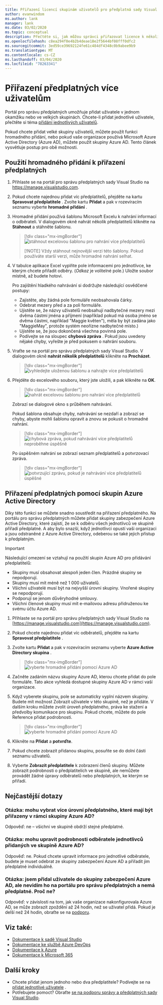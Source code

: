 ```yaml
---
title: Přiřazení licencí skupinám uživatelů pro předplatná sady Visual Studio | Microsoft Docs
author: evanwindom
ms.author: lank
manager: lank
ms.date: 03/02/2020
ms.topic: conceptual
description: Přečtěte si, jak můžou správci přiřazovat licence k několika předplatitelům pomocí funkce hromadného přidání nebo skupin Microsoft Azure Active Directory.
ms.openlocfilehash: c8ea294f0e4b2b4deae18e2f5644bf08fff0dfc2
ms.sourcegitcommit: 3ed59ce39692124fe61c484df4348c0b9abee9b9
ms.translationtype: MT
ms.contentlocale: cs-CZ
ms.lasthandoff: 03/04/2020
ms.locfileid: "78263341"
---
```

# <a name="assign-subscriptions-to-multiple-users"></a>Přiřazení předplatných více uživatelům
Portál pro správu předplatných umožňuje přidat uživatele v jednom okamžiku nebo ve velkých skupinách.  Chcete-li přidat jednotlivé uživatele, přečtěte si téma [přidání jednotlivých uživatelů](assign-license.md).

Pokud chcete přidat velké skupiny uživatelů, můžete použít funkci hromadného přidání, nebo pokud vaše organizace používá Microsoft Azure Active Directory (Azure AD), můžete použít skupiny Azure AD. Tento článek vysvětluje postup pro obě možnosti. 

## <a name="use-bulk-add-to-assign-subscriptions"></a>Použití hromadného přidání k přiřazení předplatných
1. Přihlaste se na portál pro správu předplatných sady Visual Studio na https://manage.visualstudio.com.

2. Pokud chcete najednou přidat víc předplatitelů, přejděte na kartu **Spravovat předplatitele** . Zvolte kartu **Přidat** a pak v rozevíracím seznamu vyberte **hromadné přidání** .  

2. Hromadné přidání používá šablonu Microsoft Excelu k nahrání informací o odběrateli. V dialogovém okně nahrát několik předplatitelů klikněte na **Stáhnout** a stáhněte šablonu.
   > [!div class="mx-imgBorder"]
   > ![stáhnout excelovou šablonu pro nahrání více předplatitelů](media/download-template-upload-subscribers.png)
   >
   > [!NOTE]
   > Vždy stáhnout nejnovější verzi této šablony. Pokud používáte starší verzi, může hromadné nahrání selhat.

3. V tabulce aplikace Excel vyplňte pole informacemi pro jednotlivce, ke kterým chcete přiřadit odběry. (*Odkaz* je volitelné pole.) Uložte soubor místně, až budete hotovi.

   Pro zajištění hladkého nahrávání si dodržujte následující osvědčené postupy:

    - Zajistěte, aby žádná pole formuláře neobsahovala čárky.
    - Odebrat mezery před a za poli formuláře.
    - Ujistěte se, že názvy uživatelů neobsahují nadbytečné mezery mezi dvěma částmi jména a příjmení (například pokud má osoba jméno se dvěma částmi, například "Maggie květen"), měla by být zadána jako "MaggieMay", protože systém neořízne nadbytečné místo.)
    - Ujistěte se, že jsou dokončená všechna povinná pole. 
    - Podívejte se na sloupec **chybová zpráva** .  Pokud jsou uvedeny nějaké chyby, vyřešte je před pokusem o nahrání souboru. 

4. Vraťte se na portál pro správu předplatných sady Visual Studio. V dialogovém okně **nahrát několik předplatitelů** klikněte na **Procházet**.
   > [!div class="mx-imgBorder"]
   > ![vyhledejte uloženou šablonu a nahrajte více předplatitelů](media/bulk-add-browse-saved-template.png)

5. Přejděte do excelového souboru, který jste uložili, a pak klikněte na **OK**.
   > [!div class="mx-imgBorder"]
   > ![nahrát excelovou šablonu pro nahrání více předplatitelů](media/bulk-upload-subscribers.png)

    Zobrazí se dialogové okno s průběhem nahrávání.

    Pokud šablona obsahuje chyby, nahrávání se nezdaří a zobrazí se chyby, abyste mohli šablonu opravit a znovu se pokusit o hromadné nahrání.
   > [!div class="mx-imgBorder"]
   > ![chybová zpráva, pokud nahrávání více předplatitelů neproběhne úspěšně](media/bulk-add-template-failed.png)

    Po úspěšném nahrání se zobrazí seznam předplatitelů a potvrzovací zpráva.
   > [!div class="mx-imgBorder"]
   > ![potvrzující zprávu, pokud je nahrávání více předplatitelů úspěšné](media/bulk-add-template-success.png)

## <a name="use-azure-active-directory-groups-to-assign-subscriptions"></a>Přiřazení předplatných pomocí skupin Azure Active Directory 
Díky této funkci se můžete snadno soustředit na přiřazení předplatného. Na portálu pro správu předplatných můžete přidat skupiny zabezpečení Azure Active Directory, které zajistí, že se k odběru všech jednotlivců ve skupině přiřadí předplatné. A aby bylo snazší, když jednotlivci opustí vaši organizaci a jsou odstraněné z Azure Active Directory, odeberou se také jejich přístup k předplatným. 

> [!IMPORTANT]
> Následující omezení se vztahují na použití skupin Azure AD pro přidávání předplatitelů:
> - Skupiny musí obsahovat alespoň jeden člen.  Prázdné skupiny se nepodporují.
> - Skupiny musí mít méně než 1 000 uživatelů. 
> - Všichni uživatelé musí být na nejvyšší úrovni skupiny.  Vnořené skupiny se nepodporují.
> - Podporují se jenom důvěryhodné smlouvy.
> - Všichni členové skupiny musí mít e-mailovou adresu přidruženou ke svému účtu Azure AD.


1. Přihlaste se na portál pro správu předplatných sady Visual Studio na [https://manage.visualstudio.com](https://manage.visualstudio.com).

2. Pokud chcete najednou přidat víc odběratelů, přejděte na kartu **Spravovat předplatitele** .

3. Zvolte kartu **Přidat** a pak v rozevíracím seznamu vyberte **Azure Active Directory skupina** .  

   > [!div class="mx-imgBorder"]
   > ![vyberte hromadné přidání pomocí Azure AD](_img/assign-license-bulk/bulk-add-aad.png)


4. Začněte zadáním názvu skupiny Azure AD, kterou chcete přidat do pole formuláře. Tato akce vyhledá dostupné skupiny Azure AD v rámci vaší organizace. 

5. Když vyberete skupinu, pole se automaticky vyplní názvem skupiny. Budete mít možnost Zobrazit uživatele v této skupině, než je přidáte. V dalším kroku můžete zvolit úroveň předplatného, práva ke stažení a předvolby komunikace pro skupinu. Pokud chcete, můžete do pole Reference přidat podrobnosti. 

   > [!div class="mx-imgBorder"]
   > ![vyberte hromadné přidání pomocí Azure AD](_img/assign-license-bulk/bulk-add-aad-details.png)

6. Klikněte na **Přidat** a **potvrďte**. 

7. Pokud chcete zobrazit přidanou skupinu, posuňte se do dolní části seznamu uživatelů.  

8. Vyberte **Zobrazit předplatitele** k zobrazení členů skupiny. Můžete zobrazit podrobnosti o předplatitelích ve skupině, ale nemůžete provádět žádné úpravy odběratelů nebo předplatných, ke kterým se přiřadí.    

## <a name="frequently-asked-questions"></a>Nejčastější dotazy
### <a name="q-can-i-choose-multiple-subscription-levels-to-be-assigned-within-an-azure-ad-group"></a>Otázka: mohu vybrat více úrovní předplatného, které mají být přiřazeny v rámci skupiny Azure AD? 
Odpověď: ne – všichni ve skupině obdrží stejné předplatné. 

### <a name="q-can-i-edit-subscriber-details-of-individuals-added-in-an-azure-ad-group"></a>Otázka: mohu upravit podrobnosti odběratele jednotlivců přidaných ve skupině Azure AD?  
Odpověď: ne. Pokud chcete upravit informace pro jednotlivé odběratele, budete je muset odebrat ze skupiny zabezpečení Azure AD a přiřadit jim předplatné individuálně.  

### <a name="q-i-added-someone-to-my-azure-ad-security-group-but-i-dont-see-them-added-in-the-subscriptions-administration-portal-and-they-dont-have-a-subscription-why-not"></a>Otázka: jsem přidal uživatele do skupiny zabezpečení Azure AD, ale nevidím ho na portálu pro správu předplatných a nemá předplatné. Proč ne?  
Odpověď: v závislosti na tom, jak vaše organizace nakonfigurovala Azure AD, se může zobrazit zpoždění až 24 hodin, než se uživatel přidá. Pokud je delší než 24 hodin, obraťte se na [podporu](https://visualstudio.microsoft.com/support/support-overview-vs).  


## <a name="see-also"></a>Viz také:
- [Dokumentace k sadě Visual Studio](https://docs.microsoft.com/visualstudio/)
- [Dokumentace ke službě Azure DevOps](https://docs.microsoft.com/azure/devops/)
- [Dokumentace k Azure](https://docs.microsoft.com/azure/)
- [Dokumentace k Microsoft 365](https://docs.microsoft.com/microsoft-365/)

## <a name="next-steps"></a>Další kroky
- Chcete přidat jenom jednoho nebo dva předplatitele?  Podívejte se na [přidat jednotlivé uživatele](assign-license.md) .
- Potřebujete pomoct? Obraťte [se na podporu správy a předplatných sady Visual Studio](https://visualstudio.microsoft.com/support/support-overview-vs).

